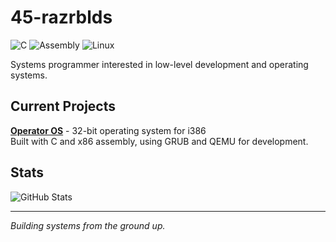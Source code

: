 # 45-razrblds

![C](https://img.shields.io/badge/C-00599C?style=flat-square&logo=c&logoColor=white)
![Assembly](https://img.shields.io/badge/Assembly-FF6600?style=flat-square&logo=assemblyscript&logoColor=white)
![Linux](https://img.shields.io/badge/Linux-FCC624?style=flat-square&logo=linux&logoColor=black)

Systems programmer interested in low-level development and operating systems.

## Current Projects

**[Operator OS](https://github.com/45-razrblds/operator)** - 32-bit operating system for i386  
Built with C and x86 assembly, using GRUB and QEMU for development.

## Stats

![GitHub Stats](https://github-readme-stats.vercel.app/api?username=45-razrblds&show_icons=true&theme=dark&count_private=true)

---

*Building systems from the ground up.*
